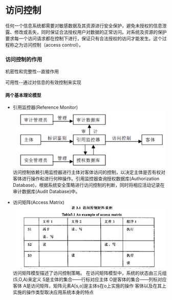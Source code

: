 # 访问控制

任何一个信息系统都需要对敏感数据及其资源进行安全保护，避免未授权的信息泄露、修改或丢失，同时保证合法授权用户对数据的正常访问。对系统及资源的保护要求每一个访问请求都在控制下进行，保证只有合法授权的访问才能发生。这个过程称之为访问控制（access control）。

### 访问控制的作用

机密性和完整性--直接作用

可用性--通过对信息的有效控制来实现

#### 两个基本理论模型

* 引用监控器\(Reference Monitor\)
  ![](/assets/3import.png)
  访问控制依赖引用监控器进行主体对客体访问的控制，以决定主体是否有权对客体进行操作和进行何种操作。引用监控器查询授权数据库\(Authorization Database\)，根据系统安全策略进行访问控制的判断，同时将相应活动记录在审计数据库\(Audit Database\)中。

* 访问矩阵\(Access Matrix\)
  ![](/assets/4import.png)
  访问矩阵模型描述了访问控制策略。
在访问矩阵模型中，系统的状态由三元组(S,O,A)来定义
S是主体的集合——行标对应主体
O是客体的集合——列标对应客体
A是访问矩阵，矩阵元素A[s,o]是主体s在o上实施的操作
客体以及在其上实施的操作类型取决应用系统本身的特点 


